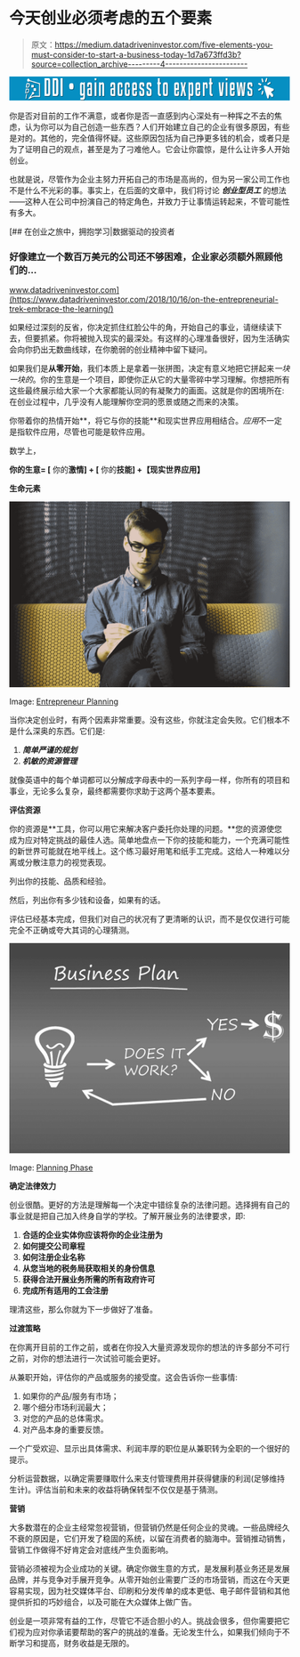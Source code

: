 # 今天创业必须考虑的五个要素

> 原文：<https://medium.datadriveninvestor.com/five-elements-you-must-consider-to-start-a-business-today-1d7a673ffd3b?source=collection_archive---------4----------------------->

[![](img/6e0fadf6da78b18dedc5c52734436dce.png)](http://www.track.datadriveninvestor.com/1B9E)

你是否对目前的工作不满意，或者你是否一直感到内心深处有一种挥之不去的焦虑，认为你可以为自己创造一些东西？人们开始建立自己的企业有很多原因，有些是对的。其他的，完全值得怀疑。这些原因包括为自己挣更多钱的机会，或者只是为了证明自己的观点，甚至是为了刁难他人。它会让你震惊，是什么让许多人开始创业。

也就是说，尽管作为企业主努力开拓自己的市场是高尚的，但为另一家公司工作也不是什么不光彩的事。事实上，在后面的文章中，我们将讨论 ***创业型员工*** 的想法——这种人在公司中扮演自己的特定角色，并致力于让事情运转起来，不管可能性有多大。

[](https://www.datadriveninvestor.com/2018/10/16/on-the-entrepreneurial-trek-embrace-the-learning/) [## 在创业之旅中，拥抱学习|数据驱动的投资者

### 好像建立一个数百万美元的公司还不够困难，企业家必须额外照顾他们的…

www.datadriveninvestor.com](https://www.datadriveninvestor.com/2018/10/16/on-the-entrepreneurial-trek-embrace-the-learning/) 

如果经过深刻的反省，你决定抓住红脸公牛的角，开始自己的事业，请继续读下去，但要抓紧。你将被抛入现实的最深处。有这样的心理准备很好，因为生活确实会向你扔出无数曲线球，在你脆弱的创业精神中留下疑问。

如果我们是**从零开始**，我们本质上是拿着一张拼图，决定有意义地把它拼起来*一块一块的*。你的生意是一个项目，即使你正从它的大量零碎中学习理解。你想把所有这些最终展示给大家一个大家都能认同的有凝聚力的画面。这就是你的困境所在:在创业过程中，几乎没有人能理解你空洞的愿景或随之而来的决策。

你带着你的热情开始**，将它与你的技能**和现实世界应用相结合。*应用*不一定是指软件应用，尽管也可能是软件应用。

数学上，

**你的生意= [** 你的**激情] + [** 你的**技能] +【现实世界应用】**

**生命元素**

![](img/f9e1c2fc677c84d8c554c01348200795.png)

Image: [Entrepreneur Planning](https://pixabay.com/en/users/StartupStockPhotos-690514/)

当你决定创业时，有两个因素非常重要。没有这些，你就注定会失败。它们根本不是什么深奥的东西。它们是:

1.  ***简单严谨的规划***
2.  ***机敏的资源管理***

就像英语中的每个单词都可以分解成字母表中的一系列字母一样，你所有的项目和事业，无论多么复杂，最终都需要你求助于这两个基本要素。

**评估资源**

你的资源是**工具，你可以用它来解决客户委托你处理的问题。**您的资源使您成为应对特定挑战的最佳人选。简单地盘点一下你的技能和能力，一个充满可能性的新世界可能就在地平线上。这个练习最好用笔和纸手工完成。这给人一种难以分离或分散注意力的视觉表现。

列出你的技能、品质和经验。

然后，列出你有多少钱和设备，如果有的话。

评估已经基本完成，但我们对自己的状况有了更清晰的认识，而不是仅仅进行可能完全不正确或夸大其词的心理猜测。

![](img/6e4708b10c97b665f7a8e9c2637fbb9d.png)

Image: [Planning Phase](https://pixabay.com/en/users/Tumisu-148124/)

**确定法律效力**

创业很酷。更好的方法是理解每一个决定中错综复杂的法律问题。选择拥有自己的事业就是把自己加入终身自学的学校。了解开展业务的法律要求，即:

1.  **合适的企业实体你应该将你的企业注册为**
2.  **如何提交公司章程**
3.  **如何注册企业名称**
4.  **从您当地的税务局获取相关的身份信息**
5.  **获得合法开展业务所需的所有政府许可**
6.  **完成所有适用的工会注册**

理清这些，那么你就为下一步做好了准备。

**过渡策略**

在你离开目前的工作之前，或者在你投入大量资源发现你的想法的许多部分不可行之前，对你的想法进行一次试验可能会更好。

从兼职开始，评估你的产品或服务的接受度。这会告诉你一些事情:

1.  如果你的产品/服务有市场；
2.  哪个细分市场利润最大；
3.  对您的产品的总体需求。
4.  对产品本身的重要反馈。

一个广受欢迎、显示出具体需求、利润丰厚的职位是从兼职转为全职的一个很好的提示。

分析运营数据，以确定需要赚取什么来支付管理费用并获得健康的利润(足够维持生计)。评估当前和未来的收益将确保转型不仅仅是基于猜测。

**营销**

大多数潜在的企业主经常忽视营销，但营销仍然是任何企业的灵魂。一些品牌经久不衰的原因是，它们开发了稳固的系统，以留在消费者的脑海中。营销推动销售，营销工作做得不好肯定会对底线产生负面影响。

营销必须被视为企业成功的关键。确定你做生意的方式，是发展利基业务还是发展品牌，并与竞争对手展开竞争。从零开始创业需要广泛的市场营销，而这在今天更容易实现，因为社交媒体平台、印刷和分发传单的成本更低、电子邮件营销和其他提供折扣的巧妙组合，以及可能在大众媒体上做广告。

创业是一项非常有益的工作，尽管它不适合胆小的人。挑战会很多，但你需要把它们视为应对你承诺要帮助的客户的挑战的准备。无论发生什么，如果我们倾向于不断学习和提高，财务收益是无限的。